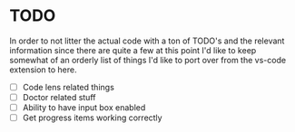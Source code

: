# TODO

In order to not litter the actual code with a ton of TODO's and the relevant information 
since there are quite a few at this point I'd like to keep somewhat of an orderly list of
things I'd like to port over from the vs-code extension to here.

- [ ] Code lens related things
- [ ] Doctor related stuff
- [ ] Ability to have input box enabled
- [ ] Get progress items working correctly